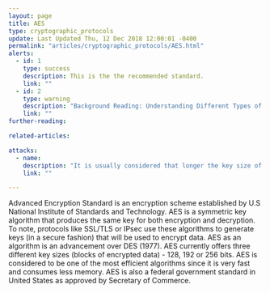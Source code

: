 ```yaml
---
layout: page
title: AES
type: cryptographic_protocols
update: Last Updated Thu, 12 Dec 2018 12:00:01 -0400
permalink: "articles/cryptographic_protocols/AES.html"
alerts:
  - id: 1
    type: success
    description: This is the the recommended standard.
    link: ""
  - id: 2
    type: warning
    description: "Background Reading: Understanding Different Types of Problems in Crypto."
    link: ""
further-reading:

related-articles:

attacks:
  - name:
    description: "It is usually considered that longer the key size of an algorithm, the more difficult it is to break it. This is not necessarily true and there have been attacks that have been proven to be easier to carry out on AES 256 than AES 128. This should not however raise off any alarms as the attacks that were suggested are more theoretical than practical. There have been no practical attacks discovered for any flavor of AES. This does men that there were attacks found but they are no cause of concern at the moment since they are either very difficult to carry out or need very specific privileges or information that is not easily available."
    link: ""

---
```

Advanced Encryption Standard is an encryption scheme established by U.S National Institute of Standards and Technology. AES is a symmetric key algorithm that produces the same key for both encryption and decryption. To note, protocols like SSL/TLS or IPsec use these algorithms to generate keys (in a secure fashion) that will be used to encrypt data. AES as an algorithm is an advancement over DES (1977). AES currently offers three different key sizes (blocks of encrypted data) - 128, 192 or 256 bits. AES is considered to be one of the most efficient algorithms since it is very fast and consumes less memory. AES is also a federal government standard in United States as approved by Secretary of Commerce. <br /> <br />
